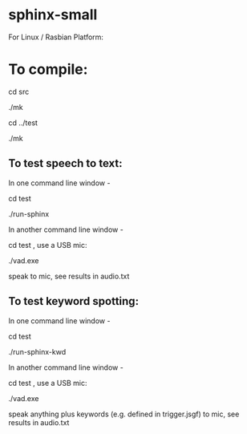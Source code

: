 # sphinx-small

For Linux / Rasbian Platform:

# To compile:

cd src

./mk

cd ../test

./mk

## To test speech to text:

In one command line window -

cd test

./run-sphinx

In another command line window -

cd test , use a USB mic:

./vad.exe

speak to mic, see results in audio.txt

## To test keyword spotting:

In one command line window -

cd test

./run-sphinx-kwd

In another command line window -

cd test , use a USB mic:

./vad.exe

speak anything plus keywords (e.g. defined in trigger.jsgf) to mic, see results in audio.txt




